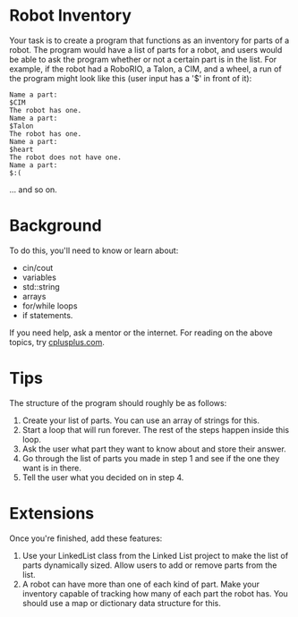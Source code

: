 # Robot Inventory
Your task is to create a program that functions as an inventory for parts of a robot. The program would have a list of parts for a robot, and users would be able to ask the program whether or not a certain part is in the list. For example, if the robot had a RoboRIO, a Talon, a CIM, and a wheel, a run of the program might look like this (user input has a '$' in front of it):

    Name a part:
    $CIM
    The robot has one.
    Name a part:
    $Talon
    The robot has one.
    Name a part:
    $heart
    The robot does not have one.
    Name a part:
    $:(

... and so on. 

# Background
To do this, you'll need to know or learn about:

 * cin/cout
 * variables
 * std::string
 * arrays
 * for/while loops
 * if statements. 

If you need help, ask a mentor or the internet. For reading on the above topics, try [cplusplus.com](http://www.cplusplus.com).

# Tips
The structure of the program should roughly be as follows:

1. Create your list of parts. You can use an array of strings for this.
2. Start a loop that will run forever. The rest of the steps happen inside this loop.
3. Ask the user what part they want to know about and store their answer.
4. Go through the list of parts you made in step 1 and see if the one they want is in there.
5. Tell the user what you decided on in step 4.

# Extensions
Once you're finished, add these features:

1. Use your LinkedList class from the Linked List project to make the list of parts dynamically sized. Allow users to add or remove parts from the list.
2. A robot can have more than one of each kind of part. Make your inventory capable of tracking how many of each part the robot has. You should use a map or dictionary data structure for this.
